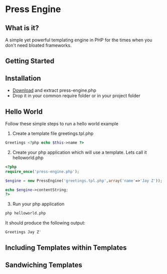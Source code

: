Press Engine
============

What is it?
--------------------------------------

A simple yet powerful templating engine in PHP for the times when you don't need bloated frameworks.

Getting Started
--------------------------------------

Installation
--------------------------------------

- [Download](https://github.com/tahirkhan/press-engine/archive/master.zip) and extract press-engine.php
- Drop it in your common require folder or in your project folder

Hello World
--------------------------------------

Follow these simple steps to run a hello world example

1. Create a template file greetings.tpl.php

```php
Greetings <?php echo $this->name ?>
```

2. Create your php application which will use a template. Lets call it helloworld.php

```php
<?php
require_once('press-engine.php');

$engine = new PressEngine('greetings.tpl.php',array('name'=>'Jay Z'));

echo $engine->contentString;
?>
```

3. Run your php application 

```bash
php helloworld.php
```

It should produce the following output:

```bash
Greetings Jay Z'
```

Including Templates within Templates
--------------------------------------


Sandwiching Templates
--------------------------------------


